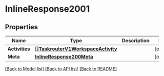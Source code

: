 # InlineResponse2001

## Properties

Name | Type | Description | Notes
------------ | ------------- | ------------- | -------------
**Activities** | [**[]TaskrouterV1WorkspaceActivity**](taskrouter.v1.workspace.activity.md) |  | [optional] 
**Meta** | [**InlineResponse200Meta**](inline_response_200_meta.md) |  | [optional] 

[[Back to Model list]](../README.md#documentation-for-models) [[Back to API list]](../README.md#documentation-for-api-endpoints) [[Back to README]](../README.md)


